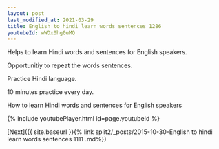 ```yaml
---
layout: post
last_modified_at: 2021-03-29
title: English to hindi learn words sentences 1286 
youtubeId: wWDx0hg0uMQ
---
```

 
 
Helps to learn Hindi words and sentences for English speakers.

Opportunitiy to repeat the words sentences. 

Practice Hindi language. 
 
10 minutes practice every day. 
 
How to learn Hindi words and sentences for English speakers 
 
{% include youtubePlayer.html id=page.youtubeId %}
 
 
[Next]({{ site.baseurl }}{% link  split2/_posts/2015-10-30-English to hindi learn words sentences 1111 .md%})
 
